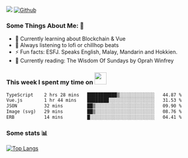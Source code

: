![](https://visitor-badge.laobi.icu/badge?page_id=seanho96.seanho96)
[![Github](https://img.shields.io/github/followers/seanho96?label=Follow&style=social)](https://github.com/seanho96)

### Some Things About Me: 👋
- 🌱 Currently learning about Blockchain & Vue
- :musical_note: Always listening to lofi or chillhop beats
- :zap: Fun facts: ESFJ. Speaks English, Malay, Mandarin and Hokkien.
- :book: Currently reading: The Wisdom Of Sundays by Oprah Winfrey

### This week I spent my time on <img src="https://media.giphy.com/media/SvQzkTQb3ZwKcj1QTO/giphy.gif" width="32">

<!--START_SECTION:waka-->

```txt
TypeScript    2 hrs 28 mins   ███████████▒░░░░░░░░░░░░░   44.87 %
Vue.js        1 hr 44 mins    ████████░░░░░░░░░░░░░░░░░   31.53 %
JSON          32 mins         ██▒░░░░░░░░░░░░░░░░░░░░░░   09.90 %
Image (svg)   29 mins         ██▒░░░░░░░░░░░░░░░░░░░░░░   08.76 %
ERB           14 mins         █░░░░░░░░░░░░░░░░░░░░░░░░   04.41 %
```

<!--END_SECTION:waka-->

### Some stats 📊

[![Top Langs](https://github-readme-stats.vercel.app/api/top-langs/?username=seanho96&layout=compact&theme=graywhite)](https://github.com/anuraghazra/github-readme-stats)
<br/>
<!-- ![GitHub stats](https://github-readme-stats.vercel.app/api?username=seanho96&show_icons=true&theme=graywhite)-->

